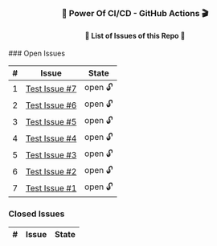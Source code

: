 
<h3 align="center">💪 Power Of CI/CD - GitHub Actions 🎬</h3>
<h4 align="center">📃 List of Issues of this Repo 🫢</h4>
### Open Issues

| # | Issue | State |
|---|-------|-------|
| 1 | [Test Issue #7](https://github.com/prathmeshbankar03/issue-tracker/issues/7) | open 🔓 |
| 2 | [Test Issue #6](https://github.com/prathmeshbankar03/issue-tracker/issues/6) | open 🔓 |
| 3 | [Test Issue #5](https://github.com/prathmeshbankar03/issue-tracker/issues/5) | open 🔓 |
| 4 | [Test Issue #4](https://github.com/prathmeshbankar03/issue-tracker/issues/4) | open 🔓 |
| 5 | [Test Issue #3](https://github.com/prathmeshbankar03/issue-tracker/issues/3) | open 🔓 |
| 6 | [Test Issue #2](https://github.com/prathmeshbankar03/issue-tracker/issues/2) | open 🔓 |
| 7 | [Test Issue #1](https://github.com/prathmeshbankar03/issue-tracker/issues/1) | open 🔓 |

### Closed Issues

| # | Issue | State |
|---|-------|-------|
